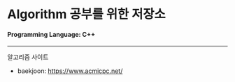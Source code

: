 # Algorithm 공부를 위한 저장소

#### Programming Language: C++
***
알고리즘 사이트
- baekjoon: https://www.acmicpc.net/
